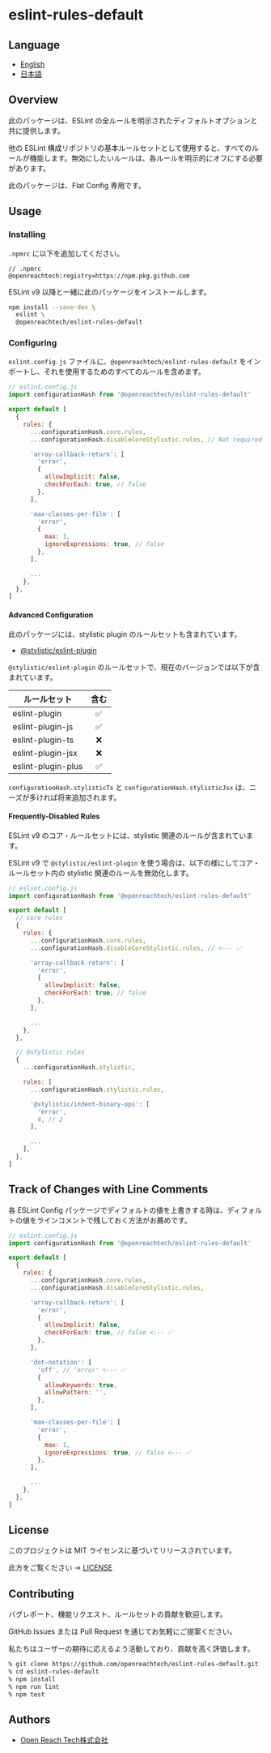 # eslint-rules-default

## Language

* [English](./README.md)
* [日本語](./README.ja.md)

## Overview

此のパッケージは、ESLint の全ルールを明示されたディフォルトオプションと共に提供します。

他の ESLint 構成リポジトリの基本ルールセットとして使用すると、すべてのルールが機能します。無効にしたいルールは、各ルールを明示的にオフにする必要があります。

此のパッケージは、Flat Config 専用です。

## Usage

### Installing

`.npmrc` に以下を追加してください。

```
// .npmrc
@openreachtech:registry=https://npm.pkg.github.com
```

ESLint v9 以降と一緒に此のパッケージをインストールします。

```sh
npm install --save-dev \
  eslint \
  @openreachtech/eslint-rules-default
```

### Configuring

`eslint.config.js` ファイルに、`@openreachtech/eslint-rules-default` をインポートし、それを使用するためのすべてのルールを含めます。

```js
// eslint.config.js
import configurationHash from '@openreachtech/eslint-rules-default'

export default [
  {
    rules: {
      ...configurationHash.core.rules,
      ...configurationHash.disableCoreStylistic.rules, // Not required after v10.

      'array-callback-return': [
        'error',
        {
          allowImplicit: false,
          checkForEach: true, // false
        },
      ],

      'max-classes-per-file': [
        'error',
        {
          max: 1,
          ignoreExpressions: true, // false
        },
      ],

      ...
    },
  },
]
```

#### Advanced Configuration

此のパッケージには、stylistic plugin のルールセットも含まれています。

* [@stylistic/eslint-plugin](https://www.npmjs.com/package/@stylistic/eslint-plugin)

`@stylistic/eslint-plugin` のルールセットで、現在のバージョンでは以下が含まれています。

| ルールセット | 含む |
|--|:--:|
| eslint-plugin | ✅ |
| eslint-plugin-js | ✅ |
| eslint-plugin-ts | ❌ |
| eslint-plugin-jsx | ❌ |
| eslint-plugin-plus | ✅ |

`configurationHash.stylisticTs` と `configurationHash.stylisticJsx` は、ニーズが多ければ将来追加されます。

#### Frequently-Disabled Rules

ESLint v9 のコア・ルールセットには、stylistic 関連のルールが含まれています。

ESLint v9 で `@stylistic/eslint-plugin` を使う場合は、以下の様にしてコア・ルールセット内の stylistic 関連のルールを無効化します。

```js
// eslint.config.js
import configurationHash from '@openreachtech/eslint-rules-default'

export default [
  // core rules
  {
    rules: {
      ...configurationHash.core.rules,
      ...configurationHash.disableCoreStylistic.rules, // <--- ✅

      'array-callback-return': [
        'error',
        {
          allowImplicit: false,
          checkForEach: true, // false
        },
      ],

      ...
    },
  },

  // @stylistic rules
  {
    ...configurationHash.stylistic,

    rules: [
      ...configurationHash.stylistic.rules,

      '@stylistic/indent-binary-ops': [
        'error',
        4, // 2
      ],

      ...
    ],
  },
]
```

## Track of Changes with Line Comments

各 ESLint Config パッケージでディフォルトの値を上書きする時は、ディフォルトの値をラインコメントで残しておく方法がお薦めです。

```js
// eslint.config.js
import configurationHash from '@openreachtech/eslint-rules-default'

export default [
  {
    rules: {
      ...configurationHash.core.rules,
      ...configurationHash.disableCoreStylistic.rules,

      'array-callback-return': [
        'error',
        {
          allowImplicit: false,
          checkForEach: true, // false <--- ✅
        },
      ],

      'dot-notation': [
        'off', // 'error' <--- ✅
        {
          allowKeywords: true,
          allowPattern: '',
        },
      ],

      'max-classes-per-file': [
        'error',
        {
          max: 1,
          ignoreExpressions: true, // false <--- ✅
        },
      ],

      ...
    },
  },
]
```

## License

このプロジェクトは MIT ライセンスに基づいてリリースされています。

此方をご覧ください → [LICENSE](./LICENSE)

## Contributing

バグレポート、機能リクエスト、ルールセットの貢献を歓迎します。

GitHub Issues または Pull Request を通じてお気軽にご提案ください。

私たちはユーザーの期待に応えるよう活動しており、貢献を高く評価します。

```sh
% git clone https://github.com/openreachtech/eslint-rules-default.git
% cd eslint-rules-default
% npm install
% npm run lint
% npm test
```

## Authors

* [Open Reach Tech株式会社](https://openreach.tech)
